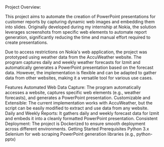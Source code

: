 Project Overview:

This project aims to automate the creation of PowerPoint presentations for customer reports by capturing dynamic web images and embedding them into slides. Originally developed during my internship at Nokia, the solution leverages screenshots from specific web elements to automate report generation, significantly reducing the time and manual effort required to create presentations.

Due to access restrictions on Nokia's web application, the project was prototyped using weather data from the AccuWeather website. The program captures daily and weekly weather forecasts for Izmit and automatically generates a PowerPoint presentation based on the forecast data. However, the implementation is flexible and can be adapted to gather data from other websites, making it a versatile tool for various use cases.

Features
Automated Web Data Capture: The program automatically accesses a website, captures specific web elements (e.g., weather forecasts), and generates a PowerPoint presentation.
Customizable and Extensible: The current implementation works with AccuWeather, but the script can be easily modified to extract and use data from any website.
Daily and Weekly Reports: It gathers daily and weekly forecast data for Izmit and embeds it into a cleanly formatted PowerPoint presentation.
Consistent Deployment: The project is Dockerized to ensure smooth deployment across different environments.
Getting Started
Prerequisites
Python 3.x
Selenium for web scraping
PowerPoint generation libraries (e.g., python-pptx)

